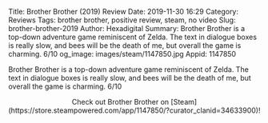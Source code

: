 Title: Brother Brother (2019) Review
Date: 2019-11-30 16:29
Category: Reviews
Tags: brother brother, positive review, steam, no video
Slug: brother-brother-2019
Author: Hexadigital
Summary: Brother Brother is a top-down adventure game reminiscent of Zelda. The text in dialogue boxes is really slow, and bees will be the death of me, but overall the game is charming. 6/10
og_image: images/steam/1147850.jpg
Appid: 1147850

Brother Brother is a top-down adventure game reminiscent of Zelda. The text in dialogue boxes is really slow, and bees will be the death of me, but overall the game is charming. 6/10

<center>Check out Brother Brother on [Steam](https://store.steampowered.com/app/1147850/?curator_clanid=34633900)!</center>
